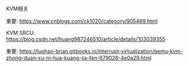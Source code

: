 KVM相关

重要: https://www.cnblogs.com/ck1020/category/905469.html

KVM SRCU: https://blog.csdn.net/huang987246510/article/details/103039355

重要: https://luohao-brian.gitbooks.io/interrupt-virtualization/qemu-kvm-zhong-duan-xu-ni-hua-kuang-jia-fen-679028-4e0a29.html